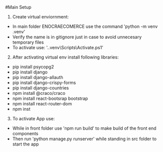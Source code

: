 #Main Setup

1. Create virtual enviornment:
- In main folder ENOCRAECOMERCE use the command 'python -m venv .venv'
- Verify the name is in gitignore just in case to avoid unnecesary temporary files
- To activate use: '.\.venv\Scripts\Activate.ps1'

2. After activating virtual env install following libraries:
- pip install psycopg2  
- pip install django
- pip install django-allauth      
- pip install django-crispy-forms 
- pip install django-countries    
- npm install @craco/craco
- npm install react-bootsrap bootstrap
- npm install react-router-dom
- npm inst

3. To activate App use:
- While in front folder use 'npm run build' to make build of the front end components
- Then run 'python manage.py runserver' while standing in src folder to start the app